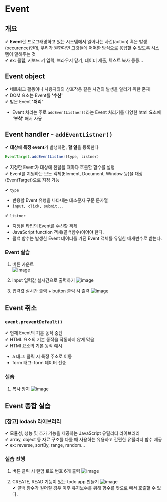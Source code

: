 # Event

## 개요

✔ **Event**란 프로그래밍하고 있는 시스템에서 일어나는 사건(action) 혹은 발생(occurence)인데, 우리가 원한다면 그것들에 어떠한 방식으로 응답할 수 있도록 시스템이 말해주는 것  
✔ ex: 클립, 키보드 키 입력, 브라우저 닫기, 데이터 제출, 텍스트 복사 등등...

## Event object

✔ 네트워크 활동이나 사용자와의 상호작용 같은 사건의 발생을 알리기 위한 존재  
✔ DOM 요소는 Event를 **'수신'**  
✔ 받은 Event **'처리'**

- Event 처리는 주로 `addEventListner()`라는 Event 처리기를 다양한 html 요소에 **'부착'** 해서 사용

## Event handler - `addEventListner()`

✔ **대상**에 **특정 event**가 발생하면, **할 일**을 등록한다

```JavaScript
EventTarget.addEventListner(type, listner)
```

✔ 지정한 Event가 대상에 전달될 때마다 호출할 함수를 설정  
✔ Event를 지원하는 모든 객체(Element, Document, Window 등)을 대상(EventTarget)으로 지정 가능

✔ `type`

- 반응할 Event 유형을 나타내는 대소문자 구문 문자열
- `input, click, submit...`

✔ `listner`

- 지정된 타입의 Event를 수신할 객체
- JavaScript function 객체(콜백함수)이어야 한다.
- 콜백 함수는 발생한 Event 데이터를 가진 Event 객체를 유일한 매개변수로 받는다.

### Event 실습

1. 버튼 카운트  
   ![image](https://user-images.githubusercontent.com/109324637/197466519-6557ed15-4b06-4fd5-b9c8-185ba956dbd1.png)

2. input 입력값 실시간으로 출력하기
   ![image](https://user-images.githubusercontent.com/109324637/197467466-a07b1ebf-c570-4a5a-a6d1-681a5ca8e588.png)

3. 입력값 실시간 출력 + button 클릭 시 출력
   ![image](https://user-images.githubusercontent.com/109324637/197468430-dfe6db85-8479-4147-949e-7da013aa93b3.png)

## Event 취소

### `event.preventDefault()`

✔ 현재 Event의 기본 동작 중단  
✔ HTML 요소의 기본 동작을 작동하지 않게 막음  
✔ HTMl 요소의 기본 동작 예시

- a 태그: 클릭 시 특정 주소로 이동
- form 태그: form 데이터 전송

### 실습

1. 복사 방지
   ![image](https://user-images.githubusercontent.com/109324637/197469347-c571697c-391f-44aa-aafc-f5f052f3507e.png)

## Event 종합 실습

### [참고] lodash 라이브러리

✔ 모듈성, 성능 및 추가 기능을 제공하는 JavaScript 유틸리티 라이브러리  
✔ array, object 등 자료 구조를 다룰 때 사용하는 유용하고 간편한 유틸리티 함수 제공  
✔ ex: reverse, sortBy, range, random...

### 실습 진행

1. 버튼 클릭 시 랜덤 로또 번호 6개 출력
   ![image](https://user-images.githubusercontent.com/109324637/197471549-250c7a02-8370-42ad-8224-4fcc7b52752d.png)

2. CREATE, READ 기능이 있는 todo app 만들기
   ![image](https://user-images.githubusercontent.com/109324637/197472646-e5086188-159d-402d-a697-1d7cce0ddd45.png)  
   ✔ 콜백 함수가 길어질 경우 이후 유지보수를 위해 함수를 밖으로 빼서 호출할 수 있다.
